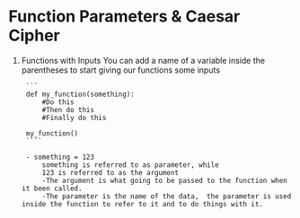 # Function Parameters & Caesar Cipher

1. Functions with Inputs 
    You can add a name of a variable inside the parentheses to start giving our functions some inputs
  
        ```
        def my_function(something):
            #Do this 
            #Then do this
            #Finally do this
        
        my_function()
        ````

        - something = 123
            something is referred to as parameter, while
            123 is referred to as the argument 
            -The argument is what going to be passed to the function when it been called.
            -The parameter is the name of the data,  the parameter is used inside the function to refer to it and to do things with it.